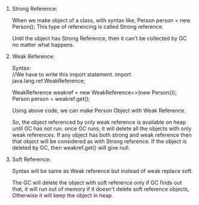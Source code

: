 
1. Strong Reference:

   When we make object of a class, with syntax like, Person person = new Person();
   This type of referencing is called Strong reference.

   Until the object has Strong Reference, then it can't be collected by GC no matter what happens.



2. Weak Reference:

   Syntax:  
   //We have to write this import statement.
   import java.lang.ref.WeakReference;

   WeakReference<Person> weakref = new WeakReference<>(new Person());
   Person person = weakref.get();


   Using above code, we can make Person Object with Weak Reference.

   So, the object referenced by only weak reference is available on heap until GC has not run. once GC runs, it will delete all the objects with only weak references.
   If any object has both strong and weak reference then that object will be considered as with Strong reference.
   If the object is deleted by GC, then weakref.get() will give null. 

3. Soft Reference:

    Syntax will be same as Weak reference but instead of weak replace soft.

    The GC will delete the object with soft reference only if GC finds out that, it will run out of memory if it doesn't delete soft reference objects, Otherwise it will keep the object in heap.
 